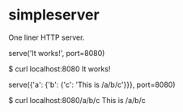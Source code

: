 simpleserver
============

One liner HTTP server.


  serve('It works!', port=8080)

  $ curl localhost:8080
  It works!
  
  
  serve({'a': {'b': {'c': 'This is /a/b/c'}}}, port=8080)

  $ curl localhost:8080/a/b/c
  This is /a/b/c
